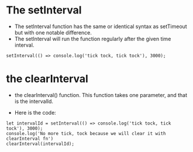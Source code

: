 # The setInterval

- The setInterval function has the same or identical syntax as setTimeout but with one notable difference.
- The setInterval will run the function regularly after the given time interval.

```
setInterval(() => console.log('tick tock, tick tock'), 3000);
```

# the clearInterval

- the clearInterval() function. This function takes one parameter, and that is the intervalId.

* Here is the code:

```
let intervalId = setInterval(() => console.log('tick tock, tick tock'), 3000);
console.log('No more tick, tock because we will clear it with clearInterval fn')
clearInterval(intervalId);
```
